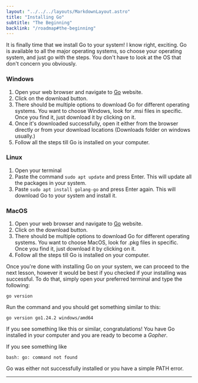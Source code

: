 ```yaml
---
layout: "../../../layouts/MarkdownLayout.astro"
title: "Installing Go"
subtitle: "The Beginning"
backlink: "/roadmap#the-beginning"
---
```


It is finally time that we install Go to your system! I know right, exciting. Go is available to all the major operating systems, so choose your operating system, and just go with the steps. You don't have to look at the OS that don't concern you obviously.

### Windows

1. Open your web browser and navigate to [Go](https://go.dev) website.
2. Click on the download button.
3. There should be multiple options to download Go for different operating systems. You want to choose Windows, look for .msi files in specific. Once you find it, just download it by clicking on it.
4. Once it's downloaded successfully, open it either from the browser directly or from your download locations (Downloads folder on windows usually.)
5. Follow all the steps till Go is installed on your computer.

### Linux

1. Open your terminal
2. Paste the command `sudo apt update` and press Enter. This will update all the packages in your system.
3. Paste `sudo apt install golang-go` and press Enter again. This will download Go to your system and install it.

### MacOS

1. Open your web browser and navigate to [Go](https://go.dev) website.
2. Click on the download button.
3. There should be multiple options to download Go for different operating systems. You want to choose MacOS, look for .pkg files in specific. Once you find it, just download it by clicking on it.
4. Follow all the steps till Go is installed on your computer.

Once you're done with installing Go on your system, we can proceed to the next lesson, however it would be best if you checked if your installing was successful. To do that, simply open your preferred terminal and type the following:

```
go version
```

Run the command and you should get something similar to this:

```
go version go1.24.2 windows/amd64
```

If you see something like this or similar, congratulations! You have Go installed in your computer and you are ready to become a _Gopher_.

If you see something like

```
bash: go: command not found
```

Go was either not successfully installed or you have a simple PATH error.

---

